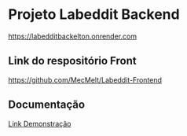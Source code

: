 
# **Projeto Labeddit Backend**

https://labedditbackelton.onrender.com

## Link do respositório Front

https://github.com/MecMelt/Labeddit-Frontend


## Documentação
[Link Demonstração](https://documenter.getpostman.com/view/25388414/2s93Xzwh6t)




